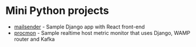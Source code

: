 # Mini Python projects
  * [mailsender](./mailsender) - Sample Django app with React front-end
  * [procmon](./procmon) - Sample realtime host metric monitor that uses Django, WAMP router and Kafka
